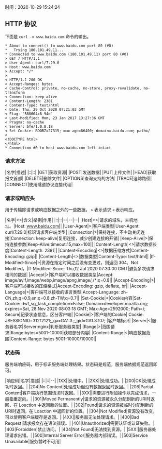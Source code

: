 时间：2020-10-29 15:24:24

## HTTP 协议


下面是 `curl -v www.baidu.com` 命令的输出。

```
* About to connect() to www.baidu.com port 80 (#0)
*   Trying 180.101.49.11...
* Connected to www.baidu.com (180.101.49.11) port 80 (#0)
> GET / HTTP/1.1
> User-Agent: curl/7.29.0
> Host: www.baidu.com
> Accept: */*
>
< HTTP/1.1 200 OK
< Accept-Ranges: bytes
< Cache-Control: private, no-cache, no-store, proxy-revalidate, no-transform
< Connection: keep-alive
< Content-Length: 2381
< Content-Type: text/html
< Date: Thu, 29 Oct 2020 07:21:03 GMT
< Etag: "588604c8-94d"
< Last-Modified: Mon, 23 Jan 2017 13:27:36 GMT
< Pragma: no-cache
< Server: bfe/1.0.8.18
< Set-Cookie: BDORZ=27315; max-age=86400; domain=.baidu.com; path=/
<
<!DOCTYPE html>
</html>
* Connection #0 to host www.baidu.com left intact
```

### 请求方法

|名字|描述|
|::|::|
|GET|获取资源|
|POST|发送数据|
|PUT|上传文件|
|HEAD|获取报文首部|
|DELETE|删除文件|
|OPTIONS|查询支持的方法|
|TRACE|追踪路径|
|CONNECT|使用隧道协议连接代理|

### 请求或响应头

用于传输除请求或响应数据之外的一些数据。 `>` 表示请求 `<` 表示响应。

|名字|<>|含义|举例|作用|
|::|::|--|--|--|
|Host|<>|请求的域名，主机地址。|Host: www.baidu.com||
|User-Agent|>|客户端类型|User-Agent: curl/7.29.0|标识请求客户端类型|
|Connection|>|保持连接，不主动关闭连接|Connection: keep-alive|复用连接，减少创建连接的开销|
|Keep-Alive|>|保持连接参数|Keep-Alive:timeout:15,max=100||
|Content-Length|<>|请求数据长度|Content-Length: 2381||
|Content-Encoding|<>|数据压缩方式|Content-Encoding: gzip||
|Content-Length|<>|数据类型|Content-Type: text/html||
|If-Modified-Since|>|资源在指定时间之后没有变更过，则返回 304，Not Modified。|If-Modified-Since: Thu,12 Jul 2020 07:30:00 GMT|避免多次请求相同的数据|
|Accept|>|客户端可以接收数据类型|Accept: image/avif,image/webp,image/apng,image/*,*/*;q=0.8||
|Accept-Encoding|>|客户端可以接收的压缩格式|Accept-Encoding: gzip, deflate, br||
|Accept-Language|>|客户端可以接收的语言类型|Accept-Language: zh-CN,zh;q=0.9,en;q=0.8,zh-TW;q=0.7||
|Set-Cookie|<|Cookie内容|Set-Cookie: dwf_sg_task_completion=False; Domain=developer.mozilla.org; expires=Sat, 28 Nov 2020 08:03:18 GMT; Max-Age=2592000; Path=/; Secure|记录状态信息，区分客户端|
|Cookie|>|客户端的Cookie| Cookie: JSESSIONID=31212121;_ga=GA1.3.;_gid=GA1.3.107;       |客户端标识|
|Server|<|服务器名字|Server:nginx|判断服务器类型|
|Range|>|范围请求|Range:bytes=5001-10000|获取部分内容|
|Content-Range|<|响应数据范围|Content-Range: bytes 5001-10000/10000||

### 状态码

服务端响应码，用于标识服务端处理结果。状态码是规范，服务端依据规范返回即可。

|响应码|名字|描述|
|::|::|--|
|1XX||处理中。|
|2XX||处理成功。|
|200|OK|处理成功时返回。|
|204|No Content|处理成功但没有数据返回时返回。|
|206|Partial Content|客户端执行范围请求时返回。|
|3XX||需要进行附加操作以完成请求，一般指重定向。|
|301|Moved Permanently|请求的资源被永久分配到新的URI时返回，在 Loaction 中返回新的位置。|
|302|Found|请求的资源被临时分配到新的URI时返回，在 Loaction 中返回新的位置。|
|304|Not Modified|资源没有改变，可以使用客户端缓存是返回。|
|4XX||服务器无法处理请求。|
|400|Bad Request|请求报文存在语法错误。|
|401|Unauthorized|需要认证或认证失败。|
|403|Forbidden|禁止访问。|
|404|Not Found|无法找到资源。|
|5XX||服务器处理请求出错。|
|500|Internal Server Error|服务器内部错误。|
|503|Service Unavailable|服务暂时不可用|

 